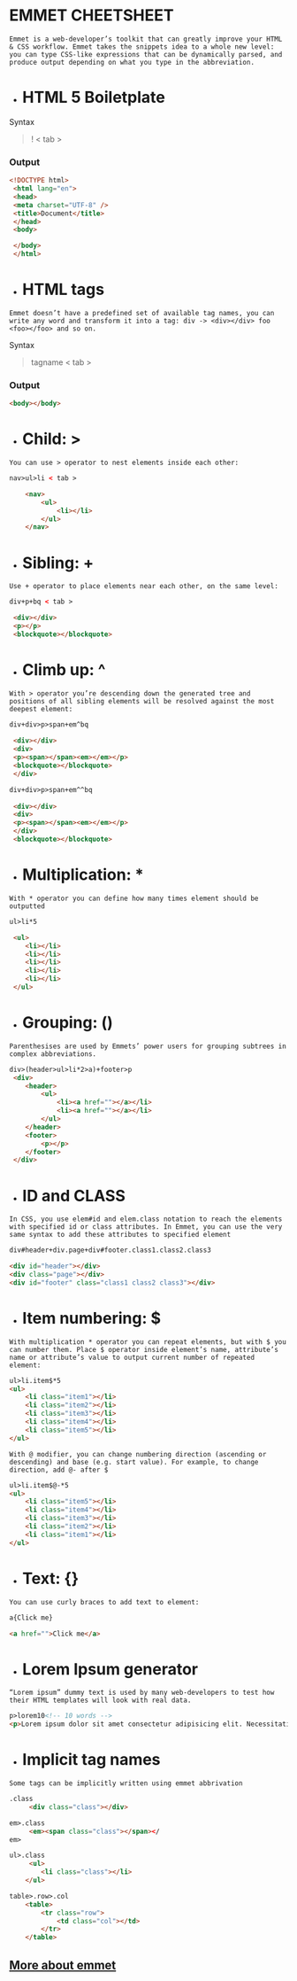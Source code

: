 # EMMET CHEETSHEET
``
Emmet is a web-developer’s toolkit that can greatly improve your HTML & CSS workflow. Emmet takes the snippets idea to a whole new level: you can type CSS-like expressions that can be dynamically parsed, and produce output depending on what you type in the abbreviation.
``


- # HTML 5 Boiletplate 

Syntax
> ! < tab >

### Output
```HTML
<!DOCTYPE html>
 <html lang="en">
 <head>
 <meta charset="UTF-8" />
 <title>Document</title>
 </head>
 <body>

 </body>
 </html>
```


 - # HTML tags
 ``Emmet doesn’t have a predefined set of available tag names, you can write any word and transform it into a tag: div -> <div></div> foo <foo></foo> and so on.
 ``
 
 Syntax
> tagname < tab >


### Output
```html
<body></body>
```
- # Child: >
``You can use > operator to nest elements inside each other:
``

```html
nav>ul>li < tab >

    <nav>
        <ul>
            <li></li>
        </ul>
    </nav>
```
- # Sibling: +
``
Use + operator to place elements near each other, on the same level:
``
```html
div+p+bq < tab >

 <div></div>
 <p></p>
 <blockquote></blockquote>
```
- # Climb up: ^

``
With > operator you’re descending down the generated tree and positions of all sibling elements will be resolved against the most deepest element:
``
```html
div+div>p>span+em^bq
 
 <div></div>
 <div>
 <p><span></span><em></em></p>
 <blockquote></blockquote>
 </div>

div+div>p>span+em^^bq
 
 <div></div>
 <div>
 <p><span></span><em></em></p>
 </div>
 <blockquote></blockquote>
```

- # Multiplication: *
``With * operator you can define how many times element should be outputted``
```html
ul>li*5

 <ul>
    <li></li>
    <li></li>
    <li></li>
    <li></li>
    <li></li>
 </ul>
 ```

 - # Grouping: ()
``
Parenthesises are used by Emmets’ power users for grouping subtrees in complex abbreviations.
``
```html
div>(header>ul>li*2>a)+footer>p
 <div>
    <header>
        <ul>
            <li><a href=""></a></li>
            <li><a href=""></a></li>
        </ul>
    </header>
    <footer>
        <p></p>
    </footer>
 </div>
 ```
- # ID and CLASS
``
In CSS, you use elem#id and elem.class notation to reach the elements with specified id or class attributes. In Emmet, you can use the very same syntax to add these attributes to specified element
``
```HTML
div#header+div.page+div#footer.class1.class2.class3

<div id="header"></div>
<div class="page"></div>
<div id="footer" class="class1 class2 class3"></div>
```
- # Item numbering: $
``With multiplication * operator you can repeat elements, but with $ you can number them. Place $ operator inside element’s name, attribute’s name or attribute’s value to output current number of repeated element:
``

```html
ul>li.item$*5
<ul>
    <li class="item1"></li>
    <li class="item2"></li>
    <li class="item3"></li>
    <li class="item4"></li>
    <li class="item5"></li>
</ul>
```
``With @ modifier, you can change numbering direction (ascending or descending) and base (e.g. start value).
For example, to change direction, add @- after $
``
```html
ul>li.item$@-*5
<ul>
    <li class="item5"></li>
    <li class="item4"></li>
    <li class="item3"></li>
    <li class="item2"></li>
    <li class="item1"></li>
</ul>
```
- # Text: {}
``
You can use curly braces to add text to element:
``
```HTML
a{Click me}

<a href="">Click me</a>
```
- # Lorem Ipsum generator
``
“Lorem ipsum” dummy text is used by many web-developers to test how their HTML templates will look with real data. 
``
```HTML
p>lorem10<!-- 10 words -->
<p>Lorem ipsum dolor sit amet consectetur adipisicing elit. Necessitatibus, deleniti.</p>

```
- # Implicit tag names
``
    Some tags can be implicitly written using emmet abbrivation
``
```html
.class
     <div class="class"></div>

em>.class
     <em><span class="class"></span></
em>

ul>.class
     <ul>
        <li class="class"></li>
    </ul>

table>.row>.col
    <table>
        <tr class="row">
            <td class="col"></td>
        </tr>
    </table>
 ```
## [More about emmet](https://docs.emmet.io/cheat-sheet/)